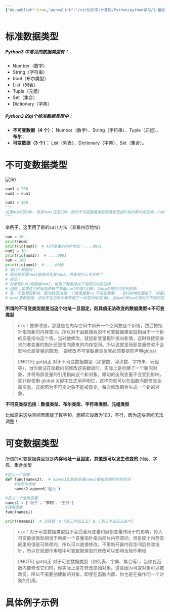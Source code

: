 ```yaml
---
{"dg-publish":true,"permalink":"/czc知识库/计算机/Python/python学习/1-基础的基础/207-变量的可变、不可变类型/","dgPassFrontmatter":true,"created":"2024-11-05T19:24:20.470+08:00","updated":"2024-12-08T12:39:45.328+08:00"}
---
```



# 标准数据类型

##### Python3 中常见的数据类型有：
- Number（数字）
- String（字符串）
- bool（布尔类型）
- List（列表）
- Tuple（元组）
- Set（集合）
- Dictionary（字典）
##### Python3 的qi个标准数据类型中：
- **不可变数据（4 个）：** Number（数字）、String（字符串）、Tuple（元组）、**布尔**；
- **可变数据（3 个）：** List（列表）、Dictionary（字典）、Set（集合）。

# 不可变数据类型

![50](/img/user/czc知识库/杂七杂八/9-附件/附件/举个栗子.png)
```python
num1 = 200
num2 = num1

num2 = 100
"""
这里num2是100，但是num1还是200，因为不可变数据类型赋值都是指针指向新内存空间，num1指向值为200的内存空间始终没变，变得是num2的指针。。。。。。
"""
```

举例子，这里用了新的`id()`方法（查看内存地址）
```python
num = 10
print(num)
print(id(num))  # 打印变量的内存地址：....0001
num2 = 10
print(id(num2))  # ....0001
num = 100
print(id(num))  # ....0002
# 探讨一种情况：
# 假设把变量num1赋值给变量num2，两者是什么关系呢？
# 结论：
# 如果把num1赋值给num2，相当于两者指向了相同的内存空间
# 问题：如果这个时候我更新了变量num1的值为100，问num2是否会受到影响
# 答：不会受到影响，因为数值10是一个数值类型=》不可变类型，一旦内存地址固定了，则里面的值就不能改变了，所以当我
# num1重新赋值，相当于在内存中新开辟了一块空间保存100，这num1和num2指向了不同的空间。所以不会产生任何影响
```

**所谓的不可变类型就是当这个地址一旦固定，则其值无法改变的数据类型=>不可变类型**
>czc：要修改值，那就是在内存空间中新开一个空间放这个新值，然后把指针指向新的内存空间。所以对于函数接收的不可变数据类型就相当于一个新的变量指向这个值，当对他修改，就是新变量指针指向新值，这时候接受进来的老变量的指针还是指向原来的内存空间。所以这就是局部变量修改不会影响全局变量的原因，
>要修改不可变数据类型就必须要提前声明global

> [!NOTE] gpt纠正
> 对于不可变数据类型（如整数、浮点数、字符串、元组等），当你尝试在函数内部修改这些数据时，实际上是创建了一个新的对象，并将局部变量的引用指向这个新对象。原始的全局变量不会受到影响，除非你使用 global 关键字显式地声明它，这样你就可以在函数内部修改全局变量。这是因为不可变对象不能被改变，每次修改都会生成一个新的对象。

**不可变类型包括：数值类型、布尔类型、字符串类型、元组类型**

比如原来这块空间里面放了数字10，想把它设置为100，不行，因为这块空间无法调整！

# 可变数据类型
所谓的可变数据类型就是**内存地址一旦固定，其值是可以发生改变的**
列表、字典、集合类型

```python
#定义一个函数
def func(names2):  # names1和局部变量name2都指向相同内存空间
	#局部作用域
	names2.append('赵六')

#定义一个全局变量
names1 = ['张三'，‘李四'，‘王五']
#调用函数
func(names1)

print(names1)  # 选择题：A.[张三李四王五] B。[张三李四王五赵六]
```

>czc：对于可变数据类型就不会受全局变量和局部变量作用于的影响，传入可变数据类型相当于新建一个变量指针指向那片内存空间，但是那个内存空间里的值是可修改的，所以可以直接修改，不用新开辟内存空间后修改指针，所以在局部作用域中可变数据类型的修改可以影响全局作用域

> [!NOTE] gpt纠正
> 对于可变数据类型（如列表、字典、集合等），当你在函数内部修改它们时，你实际上是在修改原始对象。这是因为可变对象可以被改变，所以不需要创建新的对象。即使在函数内部，你也是在操作同一个对象的引用。

# 具体例子示例


